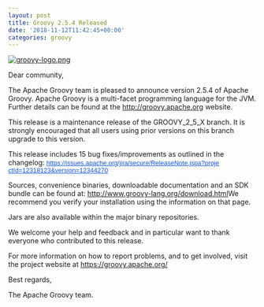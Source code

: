 ```yaml
---
layout: post
title: Groovy 2.5.4 Released
date: '2018-11-12T11:42:45+00:00'
categories: groovy
---
```

<a href="http://groovy-lang.org/index.html"><img src="https://blogs.apache.org/groovy/mediaresource/58a149c0-e332-40dd-b450-59ffe0c96b74?t=true" alt="groovy-logo.png" /></a> 
  <p>Dear community,</p> 
  <p>The Apache Groovy team is pleased to announce version 2.5.4 of Apache Groovy. Apache Groovy is a multi-facet programming language for the JVM. Further details can be found at the <a href="http://groovy.apache.org/">http://groovy.apache.org</a> website.</p> 
  <p>This release is a maintenance release of the GROOVY_2_5_X branch. It is strongly encouraged that all users using prior versions on this branch upgrade to this version.</p> 
  <p>This release includes 15 bug fixes/improvements as outlined in the changelog:&nbsp;<a href="https://issues.apache.org/jira/secure/ReleaseNote.jspa?projectId=12318123&amp;version=12344270" rel="noreferrer" target="_blank" data-saferedirecturl="https://www.google.com/url?q=https://issues.apache.org/jira/secure/ReleaseNote.jspa?projectId%3D12318123%26version%3D12344270&amp;source=gmail&amp;ust=1542109084206000&amp;usg=AFQjCNGquYBktDLDuDpYYWrAD9vImHOUFw" style="font-size: small; color: #1155cc; font-family: Arial, Helvetica, sans-serif;" title="https://issues.apache.org/jira/secure/ReleaseNote.jspa?projectId=12318123&amp;version=12344270">https://issues.apache.org/jira<wbr />/secure/ReleaseNote.jspa?proje<wbr />ctId=12318123&amp;version=12344270</a></p> 
  <p>Sources, convenience binaries, downloadable documentation and an SDK bundle can be found at: <a href="http://www.groovy-lang.org/download.html">http://www.groovy-lang.org/download.html</a>We recommend you verify your installation using the information on that page.</p> 
  <p>Jars are also available within the major binary repositories.</p> 
  <p>We welcome your help and feedback and in particular want to thank everyone who contributed to this release.</p> 
  <p>For more information on how to report problems, and to get involved, visit the project website at <a href="https://groovy.apache.org/">https://groovy.apache.org/</a></p> 
  <p>Best regards,</p> 
  <p>The Apache Groovy team.</p>
